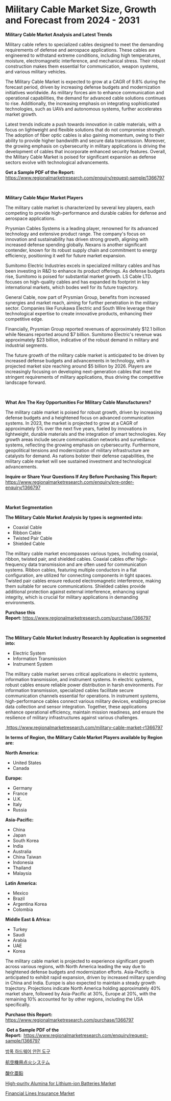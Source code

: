 <p><h1>Military Cable Market Size, Growth and Forecast from 2024 - 2031</h1></p><p><strong>Military Cable Market Analysis and Latest Trends</strong></p>
<p><p>Military cable refers to specialized cables designed to meet the demanding requirements of defense and aerospace applications. These cables are engineered to withstand extreme conditions, including high temperatures, moisture, electromagnetic interference, and mechanical stress. Their robust construction makes them essential for communication, weapon systems, and various military vehicles.</p><p>The Military Cable Market is expected to grow at a CAGR of 9.8% during the forecast period, driven by increasing defense budgets and modernization initiatives worldwide. As military forces aim to enhance communication and operational capabilities, the demand for advanced cable solutions continues to rise. Additionally, the increasing emphasis on integrating sophisticated technologies, such as UAVs and autonomous systems, further accelerates market growth.</p><p>Latest trends indicate a push towards innovation in cable materials, with a focus on lightweight and flexible solutions that do not compromise strength. The adoption of fiber optic cables is also gaining momentum, owing to their ability to provide higher bandwidth and secure data transmission. Moreover, the growing emphasis on cybersecurity in military applications is driving the development of cables that incorporate enhanced security features. Overall, the Military Cable Market is poised for significant expansion as defense sectors evolve with technological advancements.</p></p>
<p><strong>Get a Sample PDF of the Report:&nbsp;</strong> <a href="https://www.regionalmarketresearch.com/enquiry/request-sample/1366797">https://www.regionalmarketresearch.com/enquiry/request-sample/1366797</a></p>
<p>&nbsp;</p>
<p><strong>Military Cable Major Market Players</strong></p>
<p><p>The military cable market is characterized by several key players, each competing to provide high-performance and durable cables for defense and aerospace applications. </p><p>Prysmian Cables Systems is a leading player, renowned for its advanced technology and extensive product range. The company's focus on innovation and sustainability has driven strong growth, aligning with increased defense spending globally. Nexans is another significant contender, known for its robust supply chain and commitment to energy efficiency, positioning it well for future market expansion.</p><p>Sumitomo Electric Industries excels in specialized military cables and has been investing in R&D to enhance its product offerings. As defense budgets rise, Sumitomo is poised for substantial market growth. LS Cable LTD. focuses on high-quality cables and has expanded its footprint in key international markets, which bodes well for its future trajectory.</p><p>General Cable, now part of Prysmian Group, benefits from increased synergies and market reach, aiming for further penetration in the military sector. Companies like Furukawa Electric and South Wire leverage their technological expertise to create innovative products, enhancing their competitive edge.</p><p>Financially, Prysmian Group reported revenues of approximately $12.1 billion while Nexans reported around $7 billion. Sumitomo Electric's revenue was approximately $23 billion, indicative of the robust demand in military and industrial segments. </p><p>The future growth of the military cable market is anticipated to be driven by increased defense budgets and advancements in technology, with a projected market size reaching around $5 billion by 2026. Players are increasingly focusing on developing next-generation cables that meet the stringent requirements of military applications, thus driving the competitive landscape forward.</p></p>
<p>&nbsp;</p>
<p><strong>What Are The Key Opportunities For Military Cable Manufacturers?</strong></p>
<p><p>The military cable market is poised for robust growth, driven by increasing defense budgets and a heightened focus on advanced communication systems. In 2023, the market is projected to grow at a CAGR of approximately 5% over the next five years, fueled by innovations in lightweight, durable materials and the integration of smart technologies. Key growth areas include secure communication networks and surveillance systems, reflecting the growing emphasis on cybersecurity. Furthermore, geopolitical tensions and modernization of military infrastructure are catalysts for demand. As nations bolster their defense capabilities, the military cable market will see sustained investment and technological advancements.</p></p>
<p><strong>Inquire or Share Your Questions If Any Before Purchasing This Report:</strong> <a href="https://www.regionalmarketresearch.com/enquiry/pre-order-enquiry/1366797">https://www.regionalmarketresearch.com/enquiry/pre-order-enquiry/1366797</a></p>
<p>&nbsp;</p>
<p><strong>Market Segmentation</strong></p>
<p><strong>The Military Cable Market Analysis by types is segmented into:</strong></p>
<p><ul><li>Coaxial Cable</li><li>Ribbon Cable</li><li>Twisted Pair Cable</li><li>Shielded Cable</li></ul></p>
<p><p>The military cable market encompasses various types, including coaxial, ribbon, twisted pair, and shielded cables. Coaxial cables offer high-frequency data transmission and are often used for communication systems. Ribbon cables, featuring multiple conductors in a flat configuration, are utilized for connecting components in tight spaces. Twisted pair cables ensure reduced electromagnetic interference, making them suitable for secure communications. Shielded cables provide additional protection against external interference, enhancing signal integrity, which is crucial for military applications in demanding environments.</p></p>
<p><strong>Purchase this Report:&nbsp;</strong><a href="https://www.regionalmarketresearch.com/purchase/1366797">https://www.regionalmarketresearch.com/purchase/1366797</a></p>
<p>&nbsp;</p>
<p><strong>The Military Cable Market Industry Research by Application is segmented into:</strong></p>
<p><ul><li>Electric System</li><li>Information Transmission</li><li>Instrument System</li></ul></p>
<p><p>The military cable market serves critical applications in electric systems, information transmission, and instrument systems. In electric systems, robust cables ensure reliable power distribution in harsh environments. For information transmission, specialized cables facilitate secure communication channels essential for operations. In instrument systems, high-performance cables connect various military devices, enabling precise data collection and sensor integration. Together, these applications enhance operational efficiency, maintain mission readiness, and ensure the resilience of military infrastructures against various challenges.</p></p>
<p><a href="https://www.regionalmarketresearch.com/military-cable-market-r1366797">&nbsp;https://www.regionalmarketresearch.com/military-cable-market-r1366797</a></p>
<p><strong>In terms of Region, the Military Cable Market Players available by Region are:</strong></p>
<p>
    <p> <strong> North America: </strong>
        <ul>
            <li>United States</li>
            <li>Canada</li>
        </ul>
        </p> 
    <p> <strong> Europe: </strong>
        <ul>
            <li>Germany</li>
            <li>France</li>
            <li>U.K.</li>
            <li>Italy</li>
            <li>Russia</li>
        </ul>
        </p> 
    <p> <strong> Asia-Pacific: </strong>
        <ul>
            <li>China</li>
            <li>Japan</li>
            <li>South Korea</li>
            <li>India</li>
            <li>Australia</li>
            <li>China Taiwan</li>
            <li>Indonesia</li>
            <li>Thailand</li>
            <li>Malaysia</li>
        </ul>
        </p> 
    <p> <strong> Latin America: </strong>
        <ul>
            <li>Mexico</li>
            <li>Brazil</li>
            <li>Argentina Korea</li>
            <li>Colombia</li>
        </ul>
        </p> 
    <p> <strong> Middle East & Africa: </strong>
        <ul>
            <li>Turkey</li>
            <li>Saudi</li>
            <li>Arabia</li>
            <li>UAE</li>
            <li>Korea</li>
        </ul>
    </p>
    </p>
<p><p>The military cable market is projected to experience significant growth across various regions, with North America leading the way due to heightened defense budgets and modernization efforts. Asia-Pacific is anticipated to exhibit rapid expansion, driven by increased military spending in China and India. Europe is also expected to maintain a steady growth trajectory. Projections indicate North America holding approximately 40% market share, followed by Asia-Pacific at 30%, Europe at 20%, with the remaining 10% accounted for by other regions, including the USA specifically.</p></p>
<p><strong>Purchase this Report: </strong><a href="https://www.regionalmarketresearch.com/purchase/1366797">https://www.regionalmarketresearch.com/purchase/1366797</a></p>
<p>&nbsp;<strong>Get a Sample PDF of the Report:&nbsp;&nbsp;</strong><a href="https://www.regionalmarketresearch.com/enquiry/request-sample/1366797">https://www.regionalmarketresearch.com/enquiry/request-sample/1366797</a></p>
<p><strong></strong></p>
<p><p><a href="https://medium.com/@misspennys1/2024%EB%85%84%EB%B6%80%ED%84%B0-2031%EB%85%84%EA%B9%8C%EC%A7%80%EC%9D%98-%EB%B0%A9%ED%8F%AD-%ED%95%98%EB%93%9C%EC%9B%A8%EC%96%B4-%EC%95%88%EC%A0%84-%EB%8F%84%EA%B5%AC-%EC%8B%9C%EC%9E%A5-%EC%84%B1%EC%9E%A5-%EC%A0%84%EB%A7%9D-%EB%B0%8F-%EC%95%A0%ED%94%8C%EB%A6%AC%EC%BC%80%EC%9D%B4%EC%85%98-%EC%A7%80%EC%97%AD-%EC%A0%84%EB%A7%9D-%EB%B0%8F-%EC%88%98%EC%9D%B5%EC%97%90-%EB%94%B0%EB%A5%B8-%EC%8B%9C%EC%9E%A5-%ED%8A%B8%EB%A0%8C%EB%93%9C-%EB%B6%84%EC%84%9D%EC%97%90%EC%84%9C-11-5-%EC%9D%98-6d9147c5d1c5">방폭 하드웨어 안전 도구</a></p><p><a href="https://medium.com/@durgin521/%E3%82%B0%E3%83%AD%E3%83%BC%E3%83%90%E3%83%AB%E8%88%AA%E7%A9%BA%E6%A9%9F%E7%82%B9%E7%81%AB%E3%82%B7%E3%82%B9%E3%83%86%E3%83%A0%E5%B8%82%E5%A0%B4-%E8%A3%BD%E5%93%81%E3%82%BF%E3%82%A4%E3%83%97-%E9%9B%BB%E5%AD%90%E7%82%B9%E7%81%AB%E3%82%B7%E3%82%B9%E3%83%86%E3%83%A0-%E3%83%9E%E3%82%B0%E3%83%8D%E3%83%88%E7%82%B9%E7%81%AB%E3%82%B7%E3%82%B9%E3%83%86%E3%83%A0-%E3%82%A8%E3%83%B3%E3%83%89%E3%83%A6%E3%83%BC%E3%82%B6%E3%83%BC-%E5%9C%B0%E5%9F%9F%E3%81%AB%E7%84%A6%E7%82%B9%E3%82%92%E5%BD%93%E3%81%A6%E3%81%9F%E5%88%86%E6%9E%90%E3%81%A8%E4%BA%88%E6%B8%AC-2024%E5%B9%B4-2031%E5%B9%B4-6075f2af3894?postPublishedType=repub">航空機用点火システム</a></p><p><a href="https://medium.com/@durgin521/%E4%BA%9C%E9%89%9B%E9%85%B8%E5%8C%96%E7%89%A9%E7%94%A3%E6%A5%AD%E4%BA%88%E6%B8%AC-%E5%B8%82%E5%A0%B4%E3%81%AE%E5%A4%89%E5%8C%96%E3%81%A8%E6%88%A6%E7%95%A5%E7%9A%84%E5%BF%85%E9%A0%88%E4%BA%8B%E9%A0%85-2024%E5%B9%B4-2031%E5%B9%B4-707d014e4a2e">酸化亜鉛</a></p><p><a href="https://issuu.com/reportprime-2/docs/high-purity-alumina-for-lithium-ion_480bc40c49729a">High-purity Alumina for Lithium-ion Batteries Market</a></p><p><a href="https://www.linkedin.com/pulse/financial-lines-insurance-market-analysis-report-global-insights-7g5sf?trackingId=DNgH5wxARUaL1vV%2FG5pYrA%3D%3D">Financial Lines Insurance Market</a></p></p>